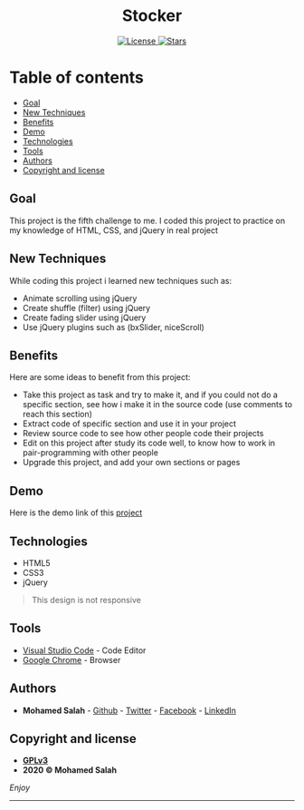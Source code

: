 <h1 align="center">Stocker</h1>

<p align="center">

<a href=https://www.gnu.org/licenses/gpl-3.0>
<img src="https://img.shields.io/badge/license-GPLv3-blue" alt="License">
</a>

<a href="https://github.com/salahineo/">
<img src="https://img.shields.io/badge/Author-Mohamed%20Salah-red" alt="Stars">
</a>

</p>

# Table of contents

- [Goal](#goal)
- [New Techniques](#new-techniques)
- [Benefits](#benefits)
- [Demo](#demo)
- [Technologies](#technologies)
- [Tools](#tools)
- [Authors](#authors)
- [Copyright and license](#copyright-and-license)

## Goal

This project is the fifth challenge to me. I coded this project to practice on my knowledge of HTML, CSS, and jQuery in real project

## New Techniques

While coding this project i learned new techniques such as:

- Animate scrolling using jQuery
- Create shuffle (filter) using jQuery
- Create fading slider using jQuery
- Use jQuery plugins such as (bxSlider, niceScroll)

## Benefits

Here are some ideas to benefit from this project:

- Take this project as task and try to make it, and if you could not do a specific section, see how i make it in the source code (use comments to reach this section)
- Extract code of specific section and use it in your project
- Review source code to see how other people code their projects
- Edit on this project after study its code well, to know how to work in pair-programming with other people
- Upgrade this project, and add your own sections or pages

## Demo

Here is the demo link of this [project](https://salahineo.github.io/Stocker/)

## Technologies

- HTML5
- CSS3
- jQuery

> This design is not responsive

## Tools

- [Visual Studio Code](https://code.visualstudio.com/) - Code Editor
- [Google Chrome](https://www.google.com/chrome/) - Browser

## Authors

- **Mohamed Salah** - [Github](https://github.com/salahineo/) - [Twitter](https://twitter.com/salahineo/) - [Facebook](https://www.facebook.com/salahineo/) - [LinkedIn](https://www.linkedin.com/in/salahineo/)

## Copyright and license

- **[GPLv3](https://www.gnu.org/licenses/gpl-3.0)**
- **2020 © Mohamed Salah**

_Enjoy_

---
